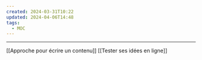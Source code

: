```yaml
---
created: 2024-03-31T10:22
updated: 2024-04-06T14:48
tags:
  - MOC
---
```

---
[[Approche pour écrire un contenu]]
[[Tester ses idées en ligne]]
